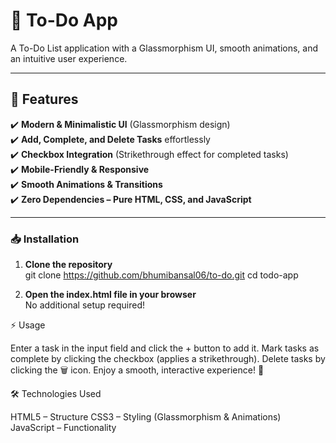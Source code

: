 # 📝 To-Do App

A To-Do List application with a Glassmorphism UI, smooth animations, and an intuitive user experience.  

---

## 📌 Features

✔️ **Modern & Minimalistic UI** (Glassmorphism design)  
✔️ **Add, Complete, and Delete Tasks** effortlessly  
✔️ **Checkbox Integration** (Strikethrough effect for completed tasks)  
✔️ **Mobile-Friendly & Responsive**  
✔️ **Smooth Animations & Transitions**  
✔️ **Zero Dependencies – Pure HTML, CSS, and JavaScript**  

---

### 📥 Installation  

1. **Clone the repository**  
   git clone https://github.com/bhumibansal06/to-do.git
   cd todo-app

2. **Open the index.html file in your browser**  
   No additional setup required!


⚡ Usage

   Enter a task in the input field and click the + button to add it.
   Mark tasks as complete by clicking the checkbox (applies a strikethrough).
   Delete tasks by clicking the 🗑️ icon.
   Enjoy a smooth, interactive experience! 🎉

🛠️ Technologies Used

   HTML5 – Structure
   CSS3 – Styling (Glassmorphism & Animations)
   JavaScript – Functionality
